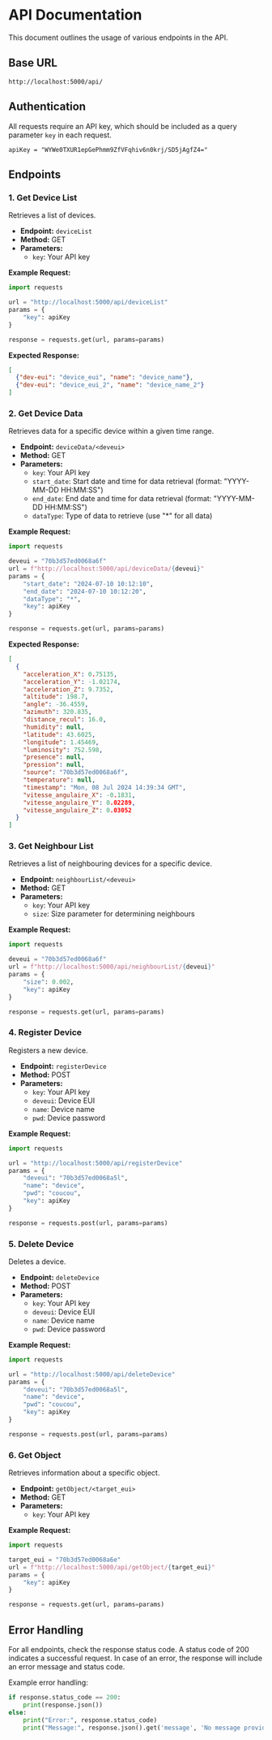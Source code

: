 # API Documentation

This document outlines the usage of various endpoints in the API.

## Base URL

```
http://localhost:5000/api/
```

## Authentication

All requests require an API key, which should be included as a query parameter `key` in each request.

```
apiKey = "WYWe0TXUR1epGePhmm9ZfVFqhiv6n0krj/SD5jAgfZ4="
```

## Endpoints

### 1. Get Device List

Retrieves a list of devices.

- **Endpoint:** `deviceList`
- **Method:** GET
- **Parameters:**
  - `key`: Your API key

**Example Request:**
```python
import requests

url = "http://localhost:5000/api/deviceList"
params = {
    "key": apiKey
}

response = requests.get(url, params=params)
```

**Expected Response:**
```json
[
  {"dev-eui": "device_eui", "name": "device_name"},
  {"dev-eui": "device_eui_2", "name": "device_name_2"}
]
```

### 2. Get Device Data

Retrieves data for a specific device within a given time range.

- **Endpoint:** `deviceData/<deveui>`
- **Method:** GET
- **Parameters:**
  - `key`: Your API key
  - `start_date`: Start date and time for data retrieval (format: "YYYY-MM-DD HH:MM:SS")
  - `end_date`: End date and time for data retrieval (format: "YYYY-MM-DD HH:MM:SS")
  - `dataType`: Type of data to retrieve (use "*" for all data)

**Example Request:**
```python
import requests

deveui = "70b3d57ed0068a6f"
url = f"http://localhost:5000/api/deviceData/{deveui}"
params = {
    "start_date": "2024-07-10 10:12:10",
    "end_date": "2024-07-10 10:12:20",
    "dataType": "*",
    "key": apiKey
}

response = requests.get(url, params=params)
```

**Expected Response:**
```json
[
  {
    "acceleration_X": 0.75135,
    "acceleration_Y": -1.02174,
    "acceleration_Z": 9.7352,
    "altitude": 198.7,
    "angle": -36.4559,
    "azimuth": 320.835,
    "distance_recul": 16.0,
    "humidity": null,
    "latitude": 43.6025,
    "longitude": 1.45469,
    "luminosity": 752.598,
    "presence": null,
    "pression": null,
    "source": "70b3d57ed0068a6f",
    "temperature": null,
    "timestamp": "Mon, 08 Jul 2024 14:39:34 GMT",
    "vitesse_angulaire_X": -0.1831,
    "vitesse_angulaire_Y": 0.02289,
    "vitesse_angulaire_Z": 0.03052
  }
]
```

### 3. Get Neighbour List

Retrieves a list of neighbouring devices for a specific device.

- **Endpoint:** `neighbourList/<deveui>`
- **Method:** GET
- **Parameters:**
  - `key`: Your API key
  - `size`: Size parameter for determining neighbours

**Example Request:**
```python
import requests

deveui = "70b3d57ed0068a6f"
url = f"http://localhost:5000/api/neighbourList/{deveui}"
params = {
    "size": 0.002,
    "key": apiKey
}

response = requests.get(url, params=params)
```

### 4. Register Device

Registers a new device.

- **Endpoint:** `registerDevice`
- **Method:** POST
- **Parameters:**
  - `key`: Your API key
  - `deveui`: Device EUI
  - `name`: Device name
  - `pwd`: Device password

**Example Request:**
```python
import requests

url = "http://localhost:5000/api/registerDevice"
params = {
    "deveui": "70b3d57ed0068a5l",
    "name": "device",
    "pwd": "coucou",
    "key": apiKey
}

response = requests.post(url, params=params)
```

### 5. Delete Device

Deletes a device.

- **Endpoint:** `deleteDevice`
- **Method:** POST
- **Parameters:**
  - `key`: Your API key
  - `deveui`: Device EUI
  - `name`: Device name
  - `pwd`: Device password

**Example Request:**
```python
import requests

url = "http://localhost:5000/api/deleteDevice"
params = {
    "deveui": "70b3d57ed0068a5l",
    "name": "device",
    "pwd": "coucou",
    "key": apiKey
}

response = requests.post(url, params=params)
```

### 6. Get Object

Retrieves information about a specific object.

- **Endpoint:** `getObject/<target_eui>`
- **Method:** GET
- **Parameters:**
  - `key`: Your API key

**Example Request:**
```python
import requests

target_eui = "70b3d57ed0068a6e"
url = f"http://localhost:5000/api/getObject/{target_eui}"
params = {
    "key": apiKey
}

response = requests.get(url, params=params)
```

## Error Handling

For all endpoints, check the response status code. A status code of 200 indicates a successful request. In case of an error, the response will include an error message and status code.

Example error handling:
```python
if response.status_code == 200:
    print(response.json())
else:
    print("Error:", response.status_code)
    print("Message:", response.json().get('message', 'No message provided'))
```
